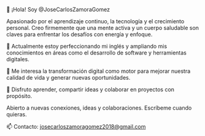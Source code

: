 👋 ¡Hola! Soy @JoseCarlosZamoraGomez

Apasionado por el aprendizaje continuo, la tecnología y el crecimiento personal. Creo firmemente que una mente activa y un cuerpo saludable son claves para enfrentar los desafíos con energía y enfoque.

🔹 Actualmente estoy perfeccionando mi inglés y ampliando mis conocimientos en áreas como el desarrollo de software y herramientas digitales.

🔹 Me interesa la transformación digital como motor para mejorar nuestra calidad de vida y generar nuevas oportunidades.

🔹 Disfruto aprender, compartir ideas y colaborar en proyectos con propósito.

Abierto a nuevas conexiones, ideas y colaboraciones. Escríbeme cuando quieras.

📫 Contacto: josecarloszamoragomez2018@gmail.com
<!---
JoseCarlosZamoraGomez/JoseCarlosZamoraGomez is a ✨ special ✨ repository because its `README.md` (this file) appears on your GitHub profile.
You can click the Preview link to take a look at your changes.
--->
